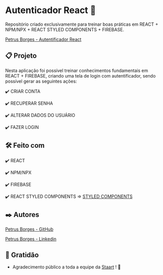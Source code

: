# Autenticador React 🤘

Repositório criado exclusivamente para treinar boas práticas em REACT + NPM/NPX + REACT STYLED COMPONENTS + FIREBASE.

[Petrus Borges - Autentificador React](https://staart-autenticador.vercel.app)

## 📋 Projeto

Nesta aplicação foi possível treinar conhecimentos fundamentais em REACT + FIREBASE, criando uma tela de login com autentificador, sendo possível gerar as seguintes ações:

✔️ CRIAR CONTA

✔️ RECUPERAR SENHA

✔️ ALTERAR DADOS DO USUÁRIO

✔️ FAZER LOGIN

## 🛠️ Feito com

✔️ REACT

✔️ NPM/NPX

✔️ FIREBASE

✔️ REACT STYLED COMPONENTS => [STYLED COMPONENTS](https://styled-components.com)

## ✒️ Autores

[Petrus Borges - GitHub](https://github.com/PetrusBorges)

[Petrus Borges - Linkedin](https://www.linkedin.com/in/petrusborgesmachado/)

## 🎁 Gratidão

- Agradecimento público a toda a equipe da [Staart](https://staart.com) ! 🤘
